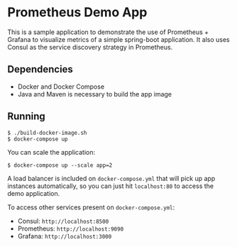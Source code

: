 # Prometheus Demo App
This is a sample application to demonstrate the use of Prometheus + Grafana to visualize metrics of a simple 
spring-boot application. It also uses Consul as the service discovery strategy in Prometheus.

## Dependencies
* Docker and Docker Compose
* Java and Maven is necessary to build the app image

## Running

```
$ ./build-docker-image.sh
$ docker-compose up
```

You can scale the application:
```
$ docker-compose up --scale app=2
```

A load balancer is included on `docker-compose.yml` that will pick up app instances automatically, so you can just 
hit `localhost:80` to access the demo application.

To access other services present on `docker-compose.yml`:
* Consul: `http://localhost:8500`
* Prometheus: `http://localhost:9090`
* Grafana: `http://localhost:3000`